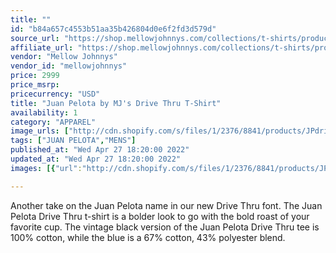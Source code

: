 ```yaml
---
title: ""
id: "b84a657c4553b51aa35b426804d0e6f2fd3d579d"
source_url: "https://shop.mellowjohnnys.com/collections/t-shirts/products/juan-pelota-by-mjs-drive-thru-t-shirt"
affiliate_url: "https://shop.mellowjohnnys.com/collections/t-shirts/products/juan-pelota-by-mjs-drive-thru-t-shirt"
vendor: "Mellow Johnnys"
vendor_id: "mellowjohnnys"
price: 2999
price_msrp: 
pricecurrency: "USD"
title: "Juan Pelota by MJ's Drive Thru T-Shirt"
availability: 1
category: "APPAREL"
image_urls: ["http://cdn.shopify.com/s/files/1/2376/8841/products/JPdrivethrublack_1200x1200.jpg?v=1619637542","http://cdn.shopify.com/s/files/1/2376/8841/products/JPdrivethrublackback_1200x1200.jpg?v=1604429730","http://cdn.shopify.com/s/files/1/2376/8841/products/JPdrivethrublue_1200x1200.jpg?v=1619637579"]
tags: ["JUAN PELOTA","MENS"]
published_at: "Wed Apr 27 18:20:00 2022"
updated_at: "Wed Apr 27 18:20:00 2022"
images: [{"url":"http://cdn.shopify.com/s/files/1/2376/8841/products/JPdrivethrublack_1200x1200.jpg?v=1619637542","path":"full/589360e77e1a5429e0c271dedc3dbcb8fb20125e.jpg","checksum":"8cbe80793ecfee0c42c86c08b679bb25","status":"downloaded"},{"url":"http://cdn.shopify.com/s/files/1/2376/8841/products/JPdrivethrublackback_1200x1200.jpg?v=1604429730","path":"full/be970018ed3981e1322da693e1538580e8e5002c.jpg","checksum":"1ce51e04d68906168aad5eda0bb80ea0","status":"downloaded"},{"url":"http://cdn.shopify.com/s/files/1/2376/8841/products/JPdrivethrublue_1200x1200.jpg?v=1619637579","path":"full/e6e2792827ac076307771388487d4b998ca3b0db.jpg","checksum":"ef79c9c95983303611813fba73cf2127","status":"downloaded"}]

---
```

Another take on the Juan Pelota name in our new Drive Thru font. The Juan Pelota Drive Thru t-shirt is a bolder look to go with the bold roast of your favorite cup. The vintage black version of the Juan Pelota Drive Thru tee is 100% cotton, while the blue is a 67% cotton, 43% polyester blend.